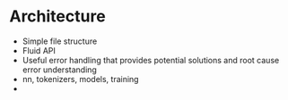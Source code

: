# Architecture 
* Simple file structure
* Fluid API 
* Useful error handling that provides potential solutions and root cause error understanding
* nn, tokenizers, models, training
* 